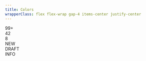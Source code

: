 ```yaml
---
title: Colors
wrapperClass: flex flex-wrap gap-4 items-center justify-center
---
```


<div role="status" class="vv-badge">
    99+
</div>
<div role="status" class="vv-badge vv-badge--gray">
    42
</div>
<div role="status" class="vv-badge vv-badge--danger">
    8
</div>
<div role="status" class="vv-badge vv-badge--success">
    <IconifyIcon icon="akar-icons:check" />
    NEW
</div>
<div role="status" class="vv-badge vv-badge--warning">
    <IconifyIcon icon="akar-icons:pencil" />
    DRAFT
</div>
<div role="status" class="vv-badge vv-badge--info">
    <IconifyIcon icon="akar-icons:info" />
    INFO
</div>
<div role="status" class="vv-badge vv-badge--accent">
    <IconifyIcon icon="akar-icons:octocat-fill" />
</div>
<div role="status" class="vv-badge"></div>